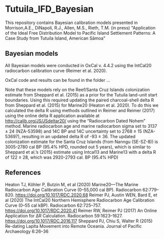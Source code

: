 # Tutuila_IFD_Bayesian
This repository contains Bayesian calibration models presented in Morrison,A.E., DiNapoli, R.J., Allen, M.S., Rieth, T.M. (in press) "Application of the Ideal Free Distribution Model to Pacific Island Settlement Patterns: A Case Study from Tutuila Island, American Sāmoa"

## Bayesian models

All Bayesian models were conducted in OxCal v. 4.4.2 using the IntCal20 radiocarbon calibration curve (Reimer et al. 2020).

OxCal code and results can be found in the folder ...

Note that these models rely on the Reef/Santa Cruz Islands colonization estimate from Sheppard et al. (2015) as a prior for the Tutuila land-unit start boundaries. Using this required updating the paired charcoal-shell delta R from Sheppard et al. (2015) for Marine20 (Heaton et al. 2020). To do this we calculated the delta R using methods outlined in Reimer and Reimer (2017) using the online delta R application available at http://calib.org/JS/JSdeltar20/ using the “Radiocarbon Dated Nohem” method. Marine radiocarbon age and marine radiocarbon sigma set to 3137 ± 24 (NZA-53598) and 14C BP and 14C uncertainty set to 2768 ± 15 (NZA-53697), resulting in an updated delta R of -93 ± 36. The updated colonization estimate for the Santa Cruz Islands (from Nanngu (SE-SZ-8)) is 3005-2780 cal BP (95.4% HPD, rounded out 5 years), which is similar to Sheppard et al.’s (2015) estimate using Intcal13 and Marine13 with a delta R of 122 ± 28, which was 2920-2793 cal. BP (95.4% HPD)

## References

Heaton TJ, Köhler P, Butzin M, et al (2020) Marine20—The Marine Radiocarbon Age Calibration Curve (0–55,000 cal BP). Radiocarbon 62:779–820. https://doi.org/10.1017/RDC.2020.68 
Reimer PJ, Austin WEN, Bard E, et al (2020) The IntCal20 Northern Hemisphere Radiocarbon Age Calibration Curve (0–55 cal kBP). Radiocarbon 62:725–757. https://doi.org/10.1017/RDC.2020.41
Reimer RW, Reimer PJ (2017) An Online Application for ΔR Calculation. Radiocarbon 59:1623–1627. https://doi.org/10.1017/RDC.2016.117
Sheppard PJ, Chiu S, Walter R (2015) Re-dating Lapita Movement into Remote Oceania. Journal of Pacific Archaeology 6:26–36

